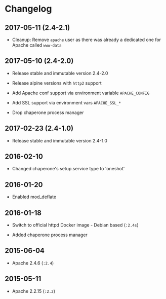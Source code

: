 # Changelog

## 2017-05-11 (2.4-2.1)

- Cleanup: Remove `apache` user as there was already a dedicated one for Apache called `www-data`

## 2017-05-10 (2.4-2.0)

- Release stable and immutable version 2.4-2.0

- Release alpine versions with `http2` support

- Add Apache conf support via environment variable `APACHE_CONFIG`

- Add SSL support via environment vars `APACHE_SSL_*`

- Drop chaperone process manager

## 2017-02-23 (2.4-1.0)

- Release stable and immutable version 2.4-1.0

## 2016-02-10

- Changed chaperone's setup.service type to 'oneshot'


## 2016-01-20

- Enabled mod_deflate


## 2016-01-18

- Switch to official httpd Docker image - Debian based (`:2.4s`)

- Added chaperone process manager


## 2015-06-04

- Apache 2.4.6 (`:2.4`)


## 2015-05-11

- Apache 2.2.15 (`:2.2`)
